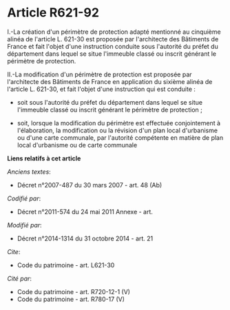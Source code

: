 # Article R621-92

I.-La création d'un périmètre de protection adapté mentionné au cinquième alinéa de l'article L. 621-30 est proposée par
l'architecte des Bâtiments de France et fait l'objet d'une instruction conduite sous l'autorité du préfet du département dans
lequel se situe l'immeuble classé ou inscrit générant le périmètre de protection. 

II.-La modification d'un périmètre de protection est proposée par l'architecte des Bâtiments de France en application du
sixième alinéa de l'article L. 621-30, et fait l'objet d'une instruction qui est conduite : 

- soit sous l'autorité du préfet du département dans lequel se situe l'immeuble classé ou inscrit générant le périmètre de
protection ; 

- soit, lorsque la modification du périmètre est effectuée conjointement à l'élaboration, la modification ou la révision d'un
plan local d'urbanisme ou d'une carte communale, par l'autorité compétente en matière de plan local d'urbanisme ou de carte
communale

**Liens relatifs à cet article**

_Anciens textes_:

  - Décret n°2007-487 du 30 mars 2007 - art. 48 (Ab)

_Codifié par_:

  - Décret n°2011-574 du 24 mai 2011 Annexe - art.

_Modifié par_:

  - Décret n°2014-1314 du 31 octobre 2014 - art. 21

_Cite_:

  - Code du patrimoine - art. L621-30

_Cité par_:

  - Code du patrimoine - art. R720-12-1 (V)
  - Code du patrimoine - art. R780-17 (V)
